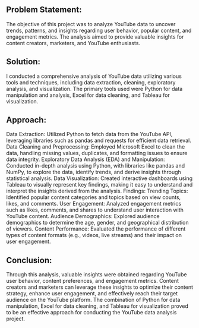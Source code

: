 ## Problem Statement:
The objective of this project was to analyze YouTube data to uncover trends, patterns, and insights regarding user behavior, popular content, and engagement metrics. The analysis aimed to provide valuable insights for content creators, marketers, and YouTube enthusiasts.

## Solution:
I conducted a comprehensive analysis of YouTube data utilizing various tools and techniques, including data extraction, cleaning, exploratory analysis, and visualization. The primary tools used were Python for data manipulation and analysis, Excel for data cleaning, and Tableau for visualization.

## Approach:
Data Extraction: Utilized Python to fetch data from the YouTube API, leveraging libraries such as pandas and requests for efficient data retrieval.
Data Cleaning and Preprocessing: Employed Microsoft Excel to clean the data, handling missing values, duplicates, and formatting issues to ensure data integrity.
Exploratory Data Analysis (EDA) and Manipulation: Conducted in-depth analysis using Python, with libraries like pandas and NumPy, to explore the data, identify trends, and derive insights through statistical analysis.
Data Visualization: Created interactive dashboards using Tableau to visually represent key findings, making it easy to understand and interpret the insights derived from the analysis.
Findings:
Trending Topics: Identified popular content categories and topics based on view counts, likes, and comments.
User Engagement: Analyzed engagement metrics such as likes, comments, and shares to understand user interaction with YouTube content.
Audience Demographics: Explored audience demographics to determine the age, gender, and geographical distribution of viewers.
Content Performance: Evaluated the performance of different types of content formats (e.g., videos, live streams) and their impact on user engagement.

## Conclusion:
Through this analysis, valuable insights were obtained regarding YouTube user behavior, content preferences, and engagement metrics. Content creators and marketers can leverage these insights to optimize their content strategy, enhance user engagement, and effectively reach their target audience on the YouTube platform. The combination of Python for data manipulation, Excel for data cleaning, and Tableau for visualization proved to be an effective approach for conducting the YouTube data analysis project.
